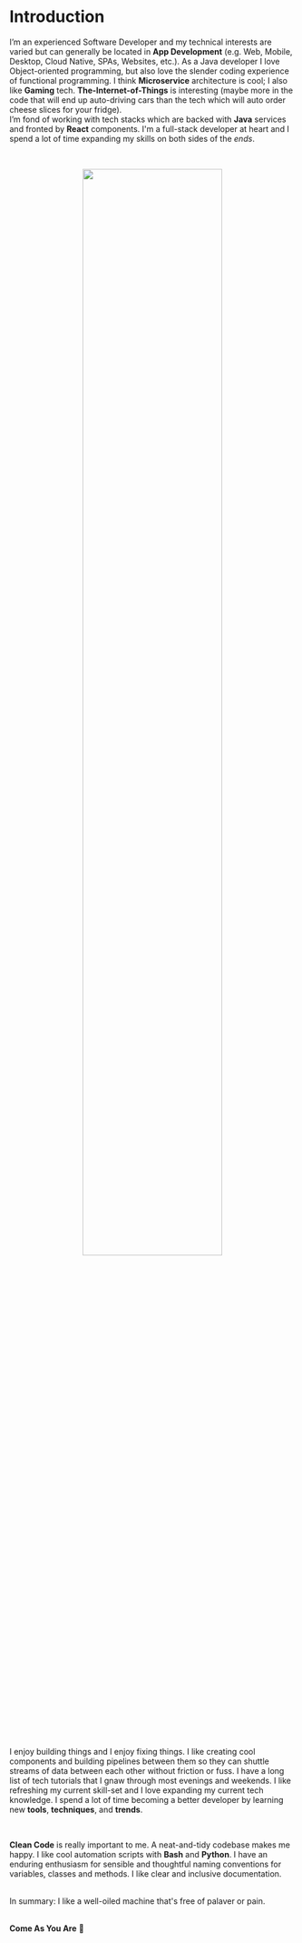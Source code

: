 # Introduction

I’m an experienced Software Developer and my technical interests are varied but can generally 
be located in **App Development** (e.g. Web, Mobile, Desktop, Cloud Native, SPAs, Websites, etc.). As a 
Java developer I love Object-oriented programming, but also love the slender coding experience of functional programming.
I think **Microservice** architecture is cool; I also like **Gaming** tech. **The-Internet-of-Things** is interesting 
(maybe more in the code that will end up auto-driving cars than the tech which will auto order cheese slices for your 
fridge).<br />
I’m fond of working with tech stacks which are backed with **Java** services and fronted by **React** 
components. I'm a full-stack developer at heart and I spend a lot of time expanding my skills on both sides of the 
*ends*.

<br />

<p align="center" width="100%">
    <img width="70%" src="https://www.flakyrecords.com/static/a4acc2fd3768aba6c88aea6e0ca345b2/26a97/lyle-03.png">
</p>

<br />

I enjoy building things and I enjoy fixing things. I like creating cool components and building pipelines between them 
so they can shuttle streams of data between each other without friction or fuss. I have a long list of tech tutorials 
that I gnaw through most evenings and weekends. I like refreshing my current skill-set and I love expanding my current 
tech knowledge. I spend a lot of time becoming a better developer by learning new **tools**, **techniques**, 
and **trends**.

<br />

**Clean Code** is really important to me. A neat-and-tidy codebase makes me happy. I like cool automation scripts with
**Bash** and **Python**. I have an enduring enthusiasm for sensible and thoughtful naming conventions for 
variables, classes and methods. I like clear and inclusive documentation.

<br /> In summary: I like a well-oiled machine that's free of palaver or pain.

<br /> **Come As You Are** 🎸
